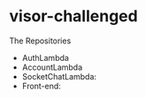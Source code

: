 # visor-challenged

The Repositories

- AuthLambda
- AccountLambda
- SocketChatLambda:
- Front-end:
